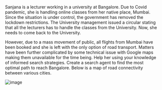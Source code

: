 Sanjana is a lecturer working in a university at Bangalore. Due to Covid pandemic, she is
handling online classes from her native place, Mumbai. Since the situation is under control, the
government has removed the lockdown restrictions. The University management issued a
circular stating that all the lecturers has to handle the classes from the University. Now, she
needs to come back to the University.

However, due to a mass movement of public, all flights from Mumbai have been booked and
she is left with the only option of road transport. Matters have been further complicated by
some technical issue with Google maps making them unavailable for the time being.
Help her using your knowledge of informed search strategies. Create a search agent to find the
most optimal path to reach Bangalore. Below is a map of road connectivity between various
cities.

![image](https://user-images.githubusercontent.com/13768727/132235455-2358c0df-7b74-4c4b-aec5-c07fd507a663.png)



